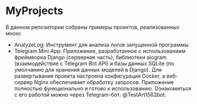 # MyProjects

В данном репозитории собраны примеры проектов, реализованных мною:

- AnalyzeLog: Инструмент для анализа логов запущенной программы.
- Telegram Mini App: Приложение, разработанное с использованием фреймворка Django (серверная часть), библиотеки aiogram (взаимодействие с Telegram Bot API) и базы данных SQLite (по умолчанию для хранения данных моделей в Django). Для развертывания проекта настроена конфигурация Docker, а веб-сервер Nginx обеспечивает обработку запросов. Приложение полностью функционально и готово к использованию. Ознакомиться с его работой можно через Telegram-бот: @TestArt1562bot.
